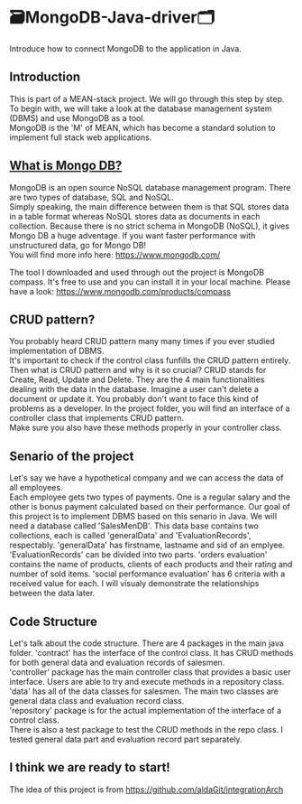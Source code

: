 # 🗃MongoDB-Java-driver🗂

Introduce how to connect MongoDB to the application in Java.

## Introduction
This is part of a MEAN-stack project. We will go through this step by step.
To begin with, we will take a look at the database management system (DBMS) and use MongoDB as a tool.
</br>MongoDB is the 'M' of MEAN, which has become a standard solution to implement full stack web applications.

## [What is Mongo DB?](https://searchdatamanagement.techtarget.com/definition/MongoDB)
MongoDB is an open source NoSQL database management program.
There are two types of database, SQL and NoSQL. </br>
Simply speaking, the main difference between them is that SQL stores data in a table format whereas NoSQL stores data as documents in each collection.
Because there is no strict schema in MongoDB (NoSQL), it gives Mongo DB a huge adventage.
If you want faster performance with unstructured data, go for Mongo DB! </br>
You will find more info here: https://www.mongodb.com/

The tool I downloaded and used through out the project is MongoDB compass. It's free to use and you can install it in your local machine.
Please have a look: https://www.mongodb.com/products/compass

## CRUD pattern?
You probably heard CRUD pattern many many times if you ever studied implementation of DBMS. 
</br>It's important to check if the control class funfills the CRUD pattern entirely.
Then what is CRUD pattern and why is it so crucial?
CRUD stands for Create, Read, Update and Delete.
They are the 4 main functionalities dealing with the data in the database.
Imagine a user can't delete a document or update it. You probably don't want to face this kind of problems as a developer.
In the project folder, you will find an interface of a controller class that implements CRUD pattern. </br>
Make sure you also have these methods properly in your controller class.

## Senario of the project
Let's say we have a hypothetical company and we can access the data of all employees. </br>
Each employee gets two types of payments. One is a regular salary and the other is bonus payment calculated based on their performance.
Our goal of this project is to implement DBMS based on this senario in Java.
We will need a database called 'SalesMenDB'. This data base contains two collections, each is called 'generalData' and 'EvaluationRecords', respectably.
'generalData' has firstname, lastname and sid of an emplyee.
'EvaluationRecords' can be divided into two parts. 'orders evaluation' contains the name of products, clients of each products and their rating and number of sold items.
'social performance evaluation' has 6 criteria with a received value for each. I will visualy demonstrate the relationships between the data later.


## Code Structure
Let's talk about the code structure. 
There are 4 packages in the main java folder.
'contract' has the interface of the control class. It has CRUD methods for both general data and evaluation records of salesmen. 
</br>
'controller' package has the main controller class that provides a basic user interface. Users are able to try and execute methods in a repository class.
</br>
'data' has all of the data classes for salesmen. The main two classes are general data class and evaluation record class.
</br>
'repository' package is for the actual implementation of the interface of a control class.
</br>
There is also a test package to test the CRUD methods in the repo class. I tested general data part and evaluation record part separately.

## I think we are ready to start!
The idea of this project is from https://github.com/aldaGit/integrationArch










